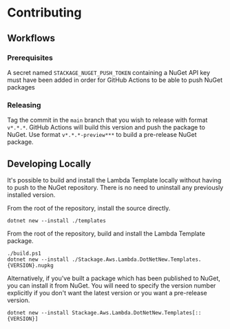 # Contributing

## Workflows

### Prerequisites

A secret named `STACKAGE_NUGET_PUSH_TOKEN` containing a NuGet API key must have been added in order for GitHub Actions to be able to push NuGet packages

### Releasing

Tag the commit in the `main` branch that you wish to release with format `v*.*.*`. GitHub Actions will build this version and push the package to NuGet. Use format `v*.*.*-preview***` to build a pre-release NuGet package.

## Developing Locally

It's possible to build and install the Lambda Template locally without having to push to the NuGet repository. There is no need to uninstall any previously installed version.


From the root of the repository, install the source directly.

```
dotnet new --install ./templates
```

From the root of the repository, build and install the Lambda Template package.

```
./build.ps1
dotnet new --install ./Stackage.Aws.Lambda.DotNetNew.Templates.{VERSION}.nupkg
```

Alternatively, if you've built a package which has been published to NuGet, you can install it from NuGet. You will need to specify the version number explicitly if you don't want the latest version or you want a pre-release version.

```
dotnet new --install Stackage.Aws.Lambda.DotNetNew.Templates[::{VERSION}]
```
